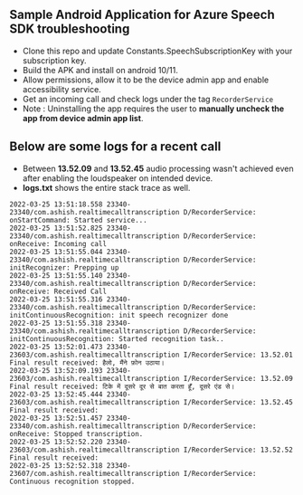 ## Sample Android Application for Azure Speech SDK troubleshooting

* Clone this repo and update Constants.SpeechSubscriptionKey with your subscription key.
* Build the APK and install on android 10/11.
* Allow permissions, allow it to be the device admin app and enable accessibility service.
* Get an incoming call and check logs under the tag `RecorderService`
* Note : Uninstalling the app requires the user to **manually uncheck the app from device admin app list**.

## Below are some logs for a recent call

* Between **13.52.09** and **13.52.45** audio processing wasn't achieved even after enabling the loudspeaker on intended device.
* **logs.txt** shows the entire stack trace as well.

````
2022-03-25 13:51:18.558 23340-23340/com.ashish.realtimecalltranscription D/RecorderService: onStartCommand: Started service...
2022-03-25 13:51:52.825 23340-23340/com.ashish.realtimecalltranscription D/RecorderService: onReceive: Incoming call
2022-03-25 13:51:55.044 23340-23340/com.ashish.realtimecalltranscription D/RecorderService: initRecognizer: Prepping up
2022-03-25 13:51:55.140 23340-23340/com.ashish.realtimecalltranscription D/RecorderService: onReceive: Received Call
2022-03-25 13:51:55.316 23340-23340/com.ashish.realtimecalltranscription D/RecorderService: initContinuousRecognition: init speech recognizer done
2022-03-25 13:51:55.318 23340-23340/com.ashish.realtimecalltranscription D/RecorderService: initContinuousRecognition: Started recognition task..
2022-03-25 13:52:01.473 23340-23603/com.ashish.realtimecalltranscription I/RecorderService: 13.52.01 Final result received: हैलो, मैंने फ़ोन उठाया।
2022-03-25 13:52:09.193 23340-23603/com.ashish.realtimecalltranscription I/RecorderService: 13.52.09 Final result received: टिके में दूसरे दूर से बात करता हूँ, दूसरे एंड से।
2022-03-25 13:52:45.444 23340-23603/com.ashish.realtimecalltranscription I/RecorderService: 13.52.45 Final result received:
2022-03-25 13:52:51.457 23340-23340/com.ashish.realtimecalltranscription D/RecorderService: onReceive: Stopped transcription.
2022-03-25 13:52:52.220 23340-23603/com.ashish.realtimecalltranscription I/RecorderService: 13.52.52 Final result received:
2022-03-25 13:52:52.318 23340-23607/com.ashish.realtimecalltranscription I/RecorderService: Continuous recognition stopped. 
`````